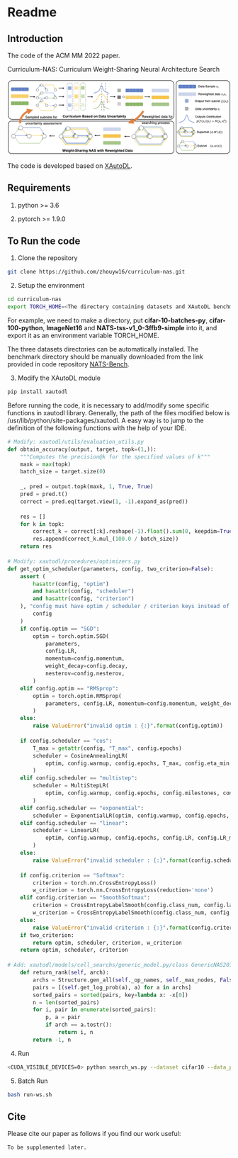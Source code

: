 # Readme


## Introduction

The code of the ACM MM 2022 paper.

Curriculum-NAS: Curriculum Weight-Sharing Neural Architecture Search

<img src="docs/framework.png">

The code is developed based on [XAutoDL](https://github.com/D-X-Y/AutoDL-Projects).


## Requirements

1. python >= 3.6

2. pytorch >= 1.9.0


## To Run the code

1. Clone the repository

```bash
git clone https://github.com/zhouyw16/curriculum-nas.git
```

2. Setup the environment

```bash
cd curriculum-nas
export TORCH_HOME=<The directory containing datasets and XAutoDL benchmarks>
```
For example, we need to make a directory, put **cifar-10-batches-py**, **cifar-100-python**, **ImageNet16** and **NATS-tss-v1_0-3ffb9-simple** into it, and export it as an environment variable TORCH_HOME.

The three datasets directories can be automatically installed. The benchmark directory should be manually downloaded from the link provided in code repository [NATS-Bench](https://github.com/D-X-Y/NATS-Bench).

3. Modify the XAutoDL module
```bash
pip install xautodl
```

Before running the code, it is necessary to add/modify some specific functions in xautodl library. Generally, the path of the files modified below is /usr/lib/python/site-packages/xautodl. A easy way is to jump to the definition of the following functions with the help of your IDE.

```python
# Modify: xautodl/utils/evaluation_utils.py
def obtain_accuracy(output, target, topk=(1,)):
    """Computes the precision@k for the specified values of k"""
    maxk = max(topk)
    batch_size = target.size(0)

    _, pred = output.topk(maxk, 1, True, True)
    pred = pred.t()
    correct = pred.eq(target.view(1, -1).expand_as(pred))

    res = []
    for k in topk:
        correct_k = correct[:k].reshape(-1).float().sum(0, keepdim=True)
        res.append(correct_k.mul_(100.0 / batch_size))
    return res

# Modify: xautodl/procedures/optimizers.py
def get_optim_scheduler(parameters, config, two_criterion=False):
    assert (
        hasattr(config, "optim")
        and hasattr(config, "scheduler")
        and hasattr(config, "criterion")
    ), "config must have optim / scheduler / criterion keys instead of {:}".format(
        config
    )
    if config.optim == "SGD":
        optim = torch.optim.SGD(
            parameters,
            config.LR,
            momentum=config.momentum,
            weight_decay=config.decay,
            nesterov=config.nesterov,
        )
    elif config.optim == "RMSprop":
        optim = torch.optim.RMSprop(
            parameters, config.LR, momentum=config.momentum, weight_decay=config.decay
        )
    else:
        raise ValueError("invalid optim : {:}".format(config.optim))

    if config.scheduler == "cos":
        T_max = getattr(config, "T_max", config.epochs)
        scheduler = CosineAnnealingLR(
            optim, config.warmup, config.epochs, T_max, config.eta_min
        )
    elif config.scheduler == "multistep":
        scheduler = MultiStepLR(
            optim, config.warmup, config.epochs, config.milestones, config.gammas
        )
    elif config.scheduler == "exponential":
        scheduler = ExponentialLR(optim, config.warmup, config.epochs, config.gamma)
    elif config.scheduler == "linear":
        scheduler = LinearLR(
            optim, config.warmup, config.epochs, config.LR, config.LR_min
        )
    else:
        raise ValueError("invalid scheduler : {:}".format(config.scheduler))

    if config.criterion == "Softmax":
        criterion = torch.nn.CrossEntropyLoss()
        w_criterion = torch.nn.CrossEntropyLoss(reduction='none')
    elif config.criterion == "SmoothSoftmax":
        criterion = CrossEntropyLabelSmooth(config.class_num, config.label_smooth)
        w_criterion = CrossEntropyLabelSmooth(config.class_num, config.label_smooth, reduction='none')
    else:
        raise ValueError("invalid criterion : {:}".format(config.criterion))
    if two_criterion:
        return optim, scheduler, criterion, w_criterion
    return optim, scheduler, criterion

# Add: xautodl/models/cell_searchs/generic_model.py/class GenericNAS201Model
    def return_rank(self, arch):
        archs = Structure.gen_all(self._op_names, self._max_nodes, False)
        pairs = [(self.get_log_prob(a), a) for a in archs]
        sorted_pairs = sorted(pairs, key=lambda x: -x[0])
        n = len(sorted_pairs)
        for i, pair in enumerate(sorted_pairs):
            p, a = pair
            if arch == a.tostr():
                return i, n
        return -1, n

```


4. Run
```bash
<CUDA_VISIBLE_DEVICES=0> python search_ws.py --dataset cifar10 --data_path $TORCH_HOME --algo darts-v1 --rand_seed 777 --subnet_candidate_num 5
```

5. Batch Run
```bash
bash run-ws.sh
```


## Cite
Please cite our paper as follows if you find our work useful:
```
To be supplemented later.
```